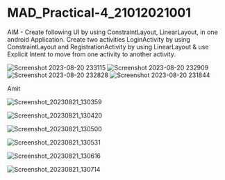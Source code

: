 
# MAD_Practical-4_21012021001

AIM - Create following UI by using ConstraintLayout, LinearLayout, in one android Application. Create two activities LoginActivity by using ConstraintLayout and RegistrationActivity by using LinearLayout & use Explicit Intent to move from one activity to another activity.


![Screenshot 2023-08-20 233115](https://github.com/AdesharaBrijesh/MAD_Practical-4_21012021001/assets/98079442/7c8a4a8c-0496-43e7-a345-39cb38ff78ed)
![Screenshot 2023-08-20 232909](https://github.com/AdesharaBrijesh/MAD_Practical-4_21012021001/assets/98079442/4f6d8a7c-be0c-45b1-b65f-d48da9e8d34c)
![Screenshot 2023-08-20 232828](https://github.com/AdesharaBrijesh/MAD_Practical-4_21012021001/assets/98079442/7f05f9f4-f8c0-4b70-a043-4b9ac6b7f50d)
![Screenshot 2023-08-20 231844](https://github.com/AdesharaBrijesh/MAD_Practical-4_21012021001/assets/98079442/0694cf1d-57ff-4fd9-bb19-0bc23d7f26e4)




Amit

![Screenshot_20230821_130359](https://github.com/AdesharaBrijesh/MAD_Practical-4_21012021001/assets/98079442/631c9527-5000-401e-a994-675de609aebd)

![Screenshot_20230821_130420](https://github.com/AdesharaBrijesh/MAD_Practical-4_21012021001/assets/98079442/f6ac53c6-1865-40c1-8bf2-2f9819a09668)

![Screenshot_20230821_130500](https://github.com/AdesharaBrijesh/MAD_Practical-4_21012021001/assets/98079442/e482d8e8-f9c2-4bcc-8842-607ca7d5dc90)

![Screenshot_20230821_130531](https://github.com/AdesharaBrijesh/MAD_Practical-4_21012021001/assets/98079442/d23d9c53-1d5a-4d36-a57d-2bba226edf41)

![Screenshot_20230821_130616](https://github.com/AdesharaBrijesh/MAD_Practical-4_21012021001/assets/98079442/4bd8f8b5-3785-4e92-8c59-388af7db2581)


![Screenshot_20230821_130714](https://github.com/AdesharaBrijesh/MAD_Practical-4_21012021001/assets/98079442/b88674f2-e512-46bf-93ca-dd196e297940)
